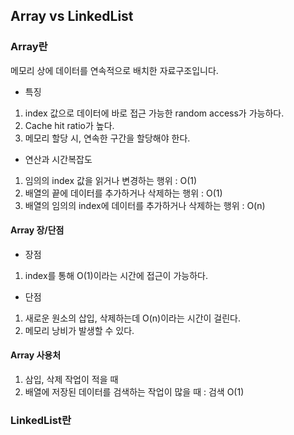 ## Array vs LinkedList

### Array란

메모리 상에 데이터를 연속적으로 배치한 자료구조입니다.

- 특징
1. index 값으로 데이터에 바로 접근 가능한 random access가 가능하다.  
2. Cache hit ratio가 높다.  
3. 메모리 할당 시, 연속한 구간을 할당해야 한다.  

- 연산과 시간복잡도

1. 임의의 index 값을 읽거나 변경하는 행위 : O(1)  
2. 배열의 끝에 데이터를 추가하거나 삭제하는 행위 : O(1)  
3. 배열의 임의의 index에 데이터를 추가하거나 삭제하는 행위 : O(n)  


#### Array 장/단점

- 장점  
1. index를 통해 O(1)이라는 시간에 접근이 가능하다.  

- 단점
1. 새로운 원소의 삽입, 삭제하는데 O(n)이라는 시간이 걸린다.  
2. 메모리 낭비가 발생할 수 있다.  

#### Array 사용처

1. 삼입, 삭제 작업이 적을 때  
2. 배열에 저장된 데이터를 검색하는 작업이 많을 때 : 검색 O(1)

  
  
### LinkedList란

